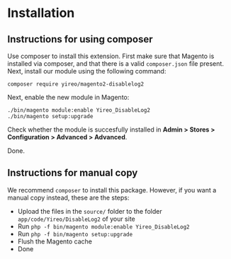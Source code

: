 # Installation
## Instructions for using composer
Use composer to install this extension. First make sure that Magento is installed via composer, and that there is a valid `composer.json` file present. Next, install our module using the following command:

    composer require yireo/magento2-disablelog2

Next, enable the new module in Magento:

    ./bin/magento module:enable Yireo_DisableLog2
    ./bin/magento setup:upgrade

Check whether the module is succesfully installed in **Admin > Stores >
Configuration > Advanced > Advanced**.

Done.

## Instructions for manual copy
We recommend `composer` to install this package. However, if you want a manual copy instead, these are the steps:
* Upload the files in the `source/` folder to the folder `app/code/Yireo/DisableLog2` of your site
* Run `php -f bin/magento module:enable Yireo_DisableLog2`
* Run `php -f bin/magento setup:upgrade`
* Flush the Magento cache
* Done

